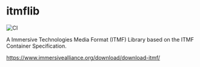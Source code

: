 # itmflib
![CI](https://github.com/ImmersiveAlliance/itmflib/workflows/CI/badge.svg?branch=main)

A Immersive Technologies Media Format (ITMF) Library based on the ITMF Container Specification.

https://www.immersivealliance.org/download/download-itmf/
